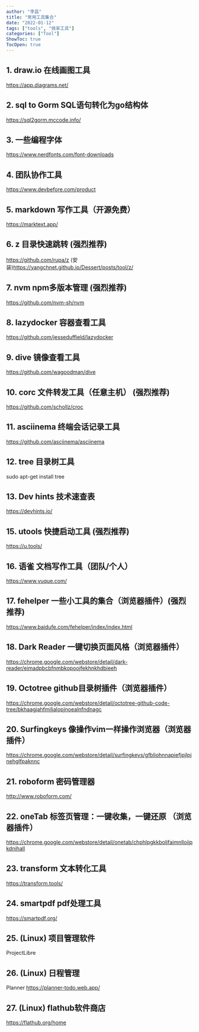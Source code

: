```yaml
---
author: "李昌"
title: "常用工具集合"
date: "2022-01-12"
tags: ["tools", "效率工具"]
categories: ["Tool"]
ShowToc: true
TocOpen: true
---
```


## 1. draw.io 在线画图工具
https://app.diagrams.net/

## 2. sql to Gorm SQL语句转化为go结构体
https://sql2gorm.mccode.info/

## 3. 一些编程字体
https://www.nerdfonts.com/font-downloads

## 4. 团队协作工具
https://www.devbefore.com/product 

## 5. markdown 写作工具（开源免费）
https://marktext.app/

## 6. z 目录快速跳转 **(强烈推荐)** 
https://github.com/rupa/z
(安装)https://yangchnet.github.io/Dessert/posts/tool/z/

## 7. nvm npm多版本管理 **(强烈推荐)** 
https://github.com/nvm-sh/nvm

## 8. lazydocker 容器查看工具
https://github.com/jesseduffield/lazydocker

## 9. dive 镜像查看工具
https://github.com/wagoodman/dive

## 10. corc 文件转发工具（任意主机） **(强烈推荐)** 
https://github.com/schollz/croc

## 11. asciinema 终端会话记录工具
https://github.com/asciinema/asciinema

## 12. tree 目录树工具
sudo apt-get install tree

## 13. Dev hints 技术速查表
https://devhints.io/

## 15. utools 快捷启动工具 **(强烈推荐)** 
https://u.tools/

## 16. 语雀 文档写作工具（团队/个人）
https://www.yuque.com/

## 17. fehelper 一些小工具的集合（浏览器插件）**(强烈推荐)**
https://www.baidufe.com/fehelper/index/index.html

## 18. Dark Reader 一键切换页面风格（浏览器插件）
https://chrome.google.com/webstore/detail/dark-reader/eimadpbcbfnmbkopoojfekhnkhdbieeh

## 19. Octotree github目录树插件（浏览器插件）
https://chrome.google.com/webstore/detail/octotree-github-code-tree/bkhaagjahfmjljalopjnoealnfndnagc

## 20. Surfingkeys 像操作vim一样操作浏览器（浏览器插件）
https://chrome.google.com/webstore/detail/surfingkeys/gfbliohnnapiefjpjlpjnehglfpaknnc

## 21. roboform 密码管理器
http://www.roboform.com/

## 22. oneTab 标签页管理：一键收集，一键还原 （浏览器插件）
https://chrome.google.com/webstore/detail/onetab/chphlpgkkbolifaimnlloiipkdnihall

## 23. transform 文本转化工具
https://transform.tools/

## 24. smartpdf pdf处理工具
https://smartpdf.org/

## 25. (Linux) 项目管理软件
ProjectLibre

## 26. (Linux) 日程管理
Planner
https://planner-todo.web.app/

## 27. (Linux) flathub软件商店
https://flathub.org/home

